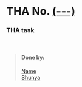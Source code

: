 # THA No.  [(---)](link)

### THA task

<br>

> #### Done by:
>[Name](Repolink)  <br>
>[Shunya](https://github.com/suresh26601/devsnest_THAs/tree/master/THA_Day_23) <br>
